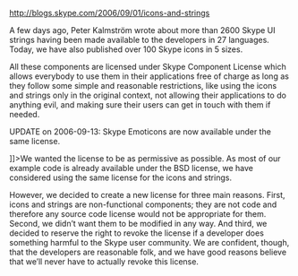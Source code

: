 http://blogs.skype.com/2006/09/01/icons-and-strings

A few days ago, Peter Kalmström wrote about more than 2600 Skype UI strings having been made available to the developers in 27 languages. Today, we have also published over 100 Skype icons in 5 sizes.

All these components are licensed under Skype Component License which allows everybody to use them in their applications free of charge as long as they follow some simple and reasonable restrictions, like using the icons and strings only in the original context, not allowing their applications to do anything evil, and making sure their users can get in touch with them if needed.

UPDATE on 2006-09-13: Skype Emoticons are now available under the same license.

]]>We wanted the license to be as permissive as possible. As most of our example code is already available under the BSD license, we have considered using the same license for the icons and strings.

However, we decided to create a new license for three main reasons. First, icons and strings are non-functional components; they are not code and therefore any source code license would not be appropriate for them. Second, we didn’t want them to be modified in any way. And third, we decided to reserve the right to revoke the license if a developer does something harmful to the Skype user community. We are confident, though, that the developers are reasonable folk, and we have good reasons believe that we’ll never have to actually revoke this license.
